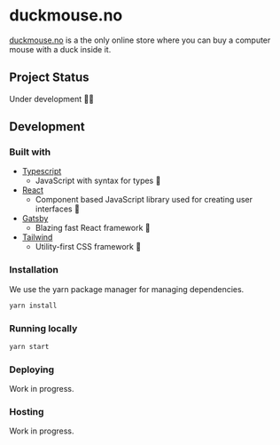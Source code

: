 # duckmouse.no

[duckmouse.no](https://duckmouse.no) is a the only online store where you can buy a computer mouse with a duck inside it.

## Project Status

Under development 👩‍🔧

## Development

### Built with

- [Typescript](https://www.typescriptlang.org/)
  - JavaScript with syntax for types 💪
- [React](https://reactjs.org/)
  - Component based JavaScript library used for creating user interfaces 🌿
- [Gatsby](https://www.gatsbyjs.com/)
  - Blazing fast React framework 🚀
- [Tailwind](https://tailwindcss.com/)
  - Utility-first CSS framework 💅

### Installation

We use the yarn package manager for managing dependencies.

```bash
yarn install
```

### Running locally

```bash
yarn start
```

### Deploying

Work in progress.

### Hosting

Work in progress.
